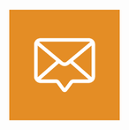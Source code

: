 <p align="center"><a href="https://cuponizado.com/en" target="_blank"><img src="https://github.com/cuponizado/.github/blob/master/docs/images/121696819.png?raw=true" width="200"></a></p>
